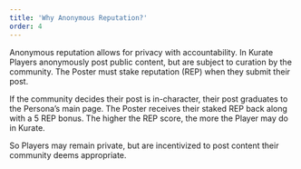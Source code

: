 ```yaml
---
title: 'Why Anonymous Reputation?'
order: 4
---
```


Anonymous reputation allows for privacy with accountability. In Kurate Players anonymously post public content, but are subject to curation by the community. The Poster must stake reputation (REP) when they submit their post.

If the community decides their post is in-character, their post graduates to the Persona’s main page. The Poster receives their staked REP back along with a 5 REP bonus. The higher the REP score, the more the Player may do in Kurate.

So Players may remain private, but are incentivized to post content their community deems appropriate.
